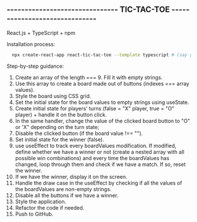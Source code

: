 ## ------------------------------- TIC-TAC-TOE ------------------------------
React.js + TypeScript + npm

Installation process:
```sh
  npx create-react-app react-tic-tac-toe --template typescript # (say yes to any prompts)
```

Step-by-step guidance:

1. Create an array of the length === 9. Fill it with empty strings.
2. Use this array to create a board made out of buttons (indexes === array values).
3. Style the board using CSS grid.
4. Set the initial state for the board values to empty strings using useState.
5. Create initial state for players' turns (false = "X" player, true = "O" player) + handle it on the button click.
6. In the same handler, change the value of the clicked board button to "O" or 'X" depending on the turn state;
7. Disable the clicked button (if the board value !== ""). 
8. Set initial state for the winner (false).
9. use useEffect to track every boardValues modification. If modified, define whether we have a winner or not (create a nested array with all possible win combinations) and every time the boardValues has changed, loop through them and check if we have a match. If so, reset the winner.
10. If we have the winner, display it on the screen.
11. Handle the draw case in the useEffect by checking if all the values of the boardValues are non-empty strings.
12. Disable all the buttons if we have a winner.
13. Style the application.
14. Refactor the code if needed.
15. Push to GitHub.